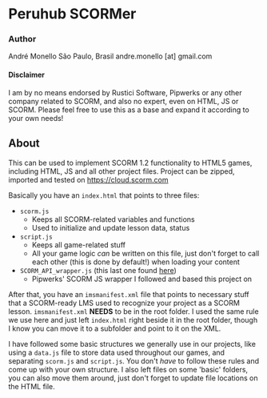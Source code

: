 # Peruhub SCORMer

### Author
André Monello
São Paulo, Brasil
andre.monello [at] gmail.com


#### Disclaimer
I am by no means endorsed by Rustici Software, Pipwerks or any other company related to SCORM, and also no expert, even on HTML, JS or SCORM. Please feel free to use this as a base and expand it according to your own needs!

## About
This can be used to implement SCORM 1.2 functionality to HTML5 games, including HTML, JS and all other project files. Project can be zipped, imported and tested on https://cloud.scorm.com

Basically you have an `index.html` that points to three files:
 - `scorm.js`
	 - Keeps all SCORM-related variables and functions
	 - Used to initialize and update lesson data, status
 -  `script.js`
	 - Keeps all game-related stuff
	 - All your game logic *can* be written on this file, just don't forget to call each other (this is done by default!) when loading your content 
 -   `SCORM_API_wrapper.js` (this last one found [here](https://github.com/pipwerks/scorm-api-wrapper))
	 - Pipwerks' SCORM JS wrapper I followed and based this project on

After that, you have an `imsmanifest.xml` file that points to necessary stuff that a SCORM-ready LMS used to recognize your project as a SCORM lesson.  `imsmanifest.xml` **NEEDS** to be in the root folder. I used the same rule we use here and just left `index.html` right beside it in the root folder, though I know you can move it to a subfolder and point to it on the XML.
 
I have followed some basic structures we generally use in our projects, like using a `data.js` file to store data used throughout our games, and separating `scorm.js` and `script.js`. You don't *have* to follow these rules and come up with your own structure. I also left files on some 'basic' folders, you can also move them around, just don't forget to update file locations on the HTML file.
